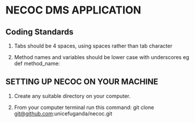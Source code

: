 NECOC DMS APPLICATION
=====================

Coding Standards
----------------
1.  Tabs should be 4 spaces, using spaces rather than tab character

2.  Method names and variables should be lower case with underscores eg def method_name:

SETTING UP NECOC ON YOUR MACHINE
-----------------------------------
1. Create any suitable directory on your computer.

2. From your computer terminal run this command: git clone git@github.com:unicefuganda/necoc.git